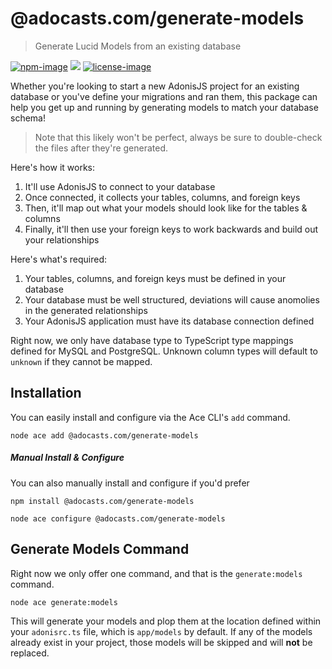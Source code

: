# @adocasts.com/generate-models

> Generate Lucid Models from an existing database

[![npm-image]][npm-url] ![][typescript-image] [![license-image]][license-url]

Whether you're looking to start a new AdonisJS project for an existing database or
you've define your migrations and ran them, this package can help you get up and running by generating models to match your
database schema!

> Note that this likely won't be perfect, always be sure to double-check the files after they're generated.

Here's how it works:

1. It'll use AdonisJS to connect to your database
2. Once connected, it collects your tables, columns, and foreign keys
3. Then, it'll map out what your models should look like for the tables & columns
4. Finally, it'll then use your foreign keys to work backwards and build out your relationships

Here's what's required:

1. Your tables, columns, and foreign keys must be defined in your database
2. Your database must be well structured, deviations will cause anomolies in the generated relationships
3. Your AdonisJS application must have its database connection defined

Right now, we only have database type to TypeScript type mappings defined for MySQL and PostgreSQL. Unknown column types will default to `unknown` if they cannot be mapped.

## Installation

You can easily install and configure via the Ace CLI's `add` command.

```shell
node ace add @adocasts.com/generate-models
```

##### Manual Install & Configure

You can also manually install and configure if you'd prefer

```shell
npm install @adocasts.com/generate-models
```

```shell
node ace configure @adocasts.com/generate-models
```

## Generate Models Command

Right now we only offer one command, and that is the `generate:models` command.

```shell
node ace generate:models
```

This will generate your models and plop them at the location defined within your `adonisrc.ts` file, which is `app/models` by default.
If any of the models already exist in your project, those models will be skipped and will **not** be replaced.

[npm-image]: https://img.shields.io/npm/v/@adocasts.com/generate-models/latest.svg?style=for-the-badge&logo=npm
[npm-url]: https://www.npmjs.com/package/@adocasts.com/generate-models/v/latest 'npm'
[typescript-image]: https://img.shields.io/badge/Typescript-294E80.svg?style=for-the-badge&logo=typescript
[license-url]: LICENSE.md
[license-image]: https://img.shields.io/github/license/adocasts/generate-models?style=for-the-badge
